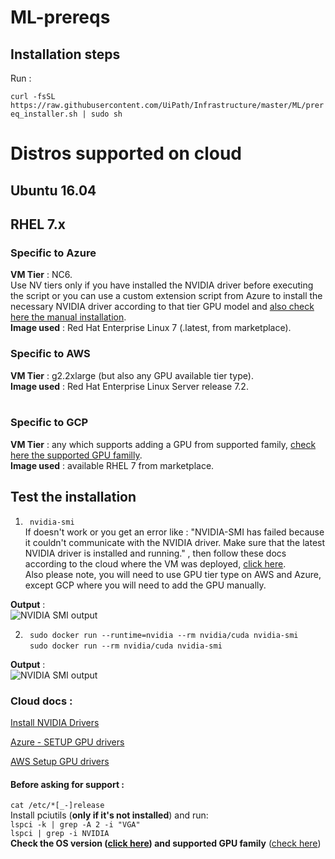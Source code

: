 # ML-prereqs
## Installation steps
Run :

```curl -fsSL https://raw.githubusercontent.com/UiPath/Infrastructure/master/ML/prereq_installer.sh | sudo sh ```

# Distros supported on cloud
## Ubuntu 16.04 <br>
## RHEL 7.x<br>

### Specific to Azure            <br>
**VM Tier** : NC6.<br> 
Use NV tiers only if you have installed the NVIDIA driver before executing the script or you can use a custom extension script from Azure to install the necessary NVIDIA driver according to that tier GPU model and [also check here the manual installation](#cloud-docs--------------).            <br>
**Image used** : Red Hat Enterprise Linux 7 (.latest, from marketplace).            <br>

### Specific to AWS            <br>
**VM Tier** : g2.2xlarge (but also any GPU available tier type).           <br>
**Image used** : Red Hat Enterprise Linux Server release 7.2.            <br>
         <br>        

### Specific to GCP
**VM Tier** : any which supports adding a GPU from supported family, [check here the supported GPU familly](https://docs.uipath.com/activities/docs/deploying-a-local-machine-learning-model).<br>
**Image used** : available RHEL 7 from marketplace.             <br>


## Test the installation            <br>
1) ``` nvidia-smi```             <br>
If doesn't work or you get an error like : "NVIDIA-SMI has failed because it couldn't communicate with the NVIDIA driver. Make sure that the latest NVIDIA driver is installed and running." , then follow these docs according to the cloud where the VM was deployed, [click here](#cloud-docs--------------).<br>
Also please note, you will need to use GPU tier type on AWS and Azure, except GCP where you will need to add the GPU manually.            <br>

**Output** :            <br>
![NVIDIA SMI output](https://github.com/UiPath/Infrastructure/blob/master/ML/nvidia-smi.png)

2) ``` sudo docker run --runtime=nvidia --rm nvidia/cuda nvidia-smi```                <br>
``` sudo docker run --rm nvidia/cuda nvidia-smi```       <br>

**Output** :            <br>
![NVIDIA SMI output](https://github.com/UiPath/Infrastructure/blob/master/ML/nvidia-smi.png)



### Cloud docs :             <br>
[Install NVIDIA Drivers](https://docs.nvidia.com/deeplearning/sdk/cudnn-install/index.html#installdriver)    <br>

[Azure - SETUP GPU drivers](https://docs.microsoft.com/en-us/azure/virtual-machines/linux/n-series-driver-setup)      <br>


[AWS Setup GPU drivers](https://docs.aws.amazon.com/AWSEC2/latest/UserGuide/install-nvidia-driver.html)       <br>


#### Before asking for support :
```cat /etc/*[_-]release``` <br>
Install pciutils (**only if it's not installed**) and run:            <br>
```lspci -k | grep -A 2 -i "VGA"```            <br>
```lspci | grep -i NVIDIA```            <br>
**Check the OS version ([click here](#distros-supported-on-cloud)) and supported GPU family** ([check here](https://docs.uipath.com/activities/docs/deploying-a-local-machine-learning-model))
